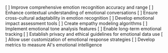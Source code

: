 [ ] Improve comprehensive emotion recognition accuracy and range
[ ] Enhance contextual understanding of emotional conversations
[ ] Ensure cross-cultural adaptability in emotion recognition
[ ] Develop emotional impact assessment tools
[ ] Create empathy modeling algorithms
[ ] Implement emotional tone analysis features
[ ] Enable long-term emotional tracking
[ ] Establish privacy and ethical guidelines for emotional data use
[ ] Allow user customization of emotional response strategies
[ ] Develop metrics to measure AI's emotional intelligence